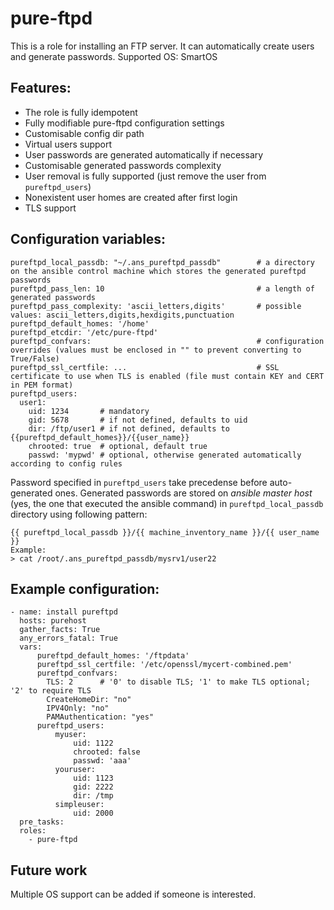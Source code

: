 pure-ftpd
=========

This is a role for installing an FTP server. It can automatically create users and generate passwords.
Supported OS: SmartOS


Features:
---------
- The role is fully idempotent
- Fully modifiable pure-ftpd configuration settings
- Customisable config dir path
- Virtual users support
- User passwords are generated automatically if necessary
- Customisable generated passwords complexity
- User removal is fully supported (just remove the user from `pureftpd_users`)
- Nonexistent user homes are created after first login
- TLS support

Configuration variables:
------------------------
```
pureftpd_local_passdb: "~/.ans_pureftpd_passdb"        # a directory on the ansible control machine which stores the generated pureftpd passwords
pureftpd_pass_len: 10                                  # a length of generated passwords
pureftpd_pass_complexity: 'ascii_letters,digits'       # possible values: ascii_letters,digits,hexdigits,punctuation
pureftpd_default_homes: '/home'
pureftpd_etcdir: '/etc/pure-ftpd'
pureftpd_confvars:                                     # configuration overrides (values must be enclosed in "" to prevent converting to True/False)
pureftpd_ssl_certfile: ...                             # SSL certificate to use when TLS is enabled (file must contain KEY and CERT in PEM format)
pureftpd_users:
  user1:
    uid: 1234       # mandatory
    gid: 5678       # if not defined, defaults to uid
    dir: /ftp/user1 # if not defined, defaults to {{pureftpd_default_homes}}/{{user_name}}
    chrooted: true  # optional, default true
    passwd: 'mypwd' # optional, otherwise generated automatically according to config rules
```
Password specified in `pureftpd_users` take precedense before auto-generated ones. Generated passwords are stored on *ansible master host* (yes, the one that executed the ansible command) in `pureftpd_local_passdb` directory using following pattern:
```
{{ pureftpd_local_passdb }}/{{ machine_inventory_name }}/{{ user_name }}
Example:
> cat /root/.ans_pureftpd_passdb/mysrv1/user22
```

Example configuration:
----------------------
```
- name: install pureftpd
  hosts: purehost
  gather_facts: True
  any_errors_fatal: True
  vars:
      pureftpd_default_homes: '/ftpdata'
	  pureftpd_ssl_certfile: '/etc/openssl/mycert-combined.pem'
      pureftpd_confvars:
	    TLS: 2		# '0' to disable TLS; '1' to make TLS optional; '2' to require TLS
        CreateHomeDir: "no"
      	IPV4Only: "no"
      	PAMAuthentication: "yes"
      pureftpd_users:
          myuser:
              uid: 1122
              chrooted: false
              passwd: 'aaa'
          youruser:
              uid: 1123
              gid: 2222
              dir: /tmp
          simpleuser:
              uid: 2000
  pre_tasks:
  roles:
    - pure-ftpd
```

Future work
-----------
Multiple OS support can be added if someone is interested.

